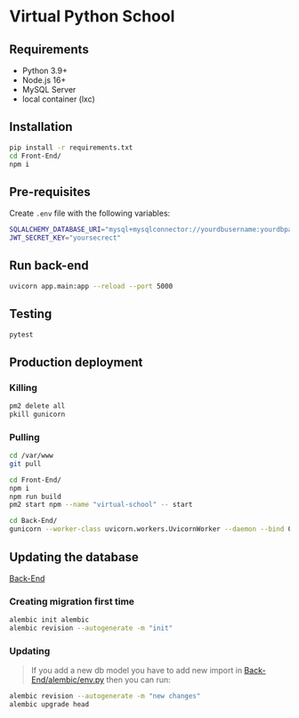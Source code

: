 # Virtual Python School

## Requirements

- Python 3.9+
- Node.js 16+
- MySQL Server
- local container (lxc)

## Installation

```bash
pip install -r requirements.txt
cd Front-End/
npm i
```

## Pre-requisites

Create `.env` file with the following variables:

```bash
SQLALCHEMY_DATABASE_URI="mysql+mysqlconnector://yourdbusername:yourdbpassword@localhost/yourdb"
JWT_SECRET_KEY="yoursecrect"
```

## Run back-end

```bash
uvicorn app.main:app --reload --port 5000
```

## Testing

```bash
pytest
```

## Production deployment

### Killing

```bash
pm2 delete all
pkill gunicorn
```

### Pulling

```bash
cd /var/www
git pull

cd Front-End/
npm i
npm run build
pm2 start npm --name "virtual-school" -- start

cd Back-End/
gunicorn --worker-class uvicorn.workers.UvicornWorker --daemon --bind 0.0.0.0:5000 app.main:app
```

## Updating the database

[Back-End](Back-End)

### Creating migration first time

```bash
alembic init alembic
alembic revision --autogenerate -m "init"
```

### Updating

> If you add a new db model you have to add new import in [Back-End/alembic/env.py](Back-End/alembic/env.py) then you can run:

```bash
alembic revision --autogenerate -m "new changes"
alembic upgrade head
```
